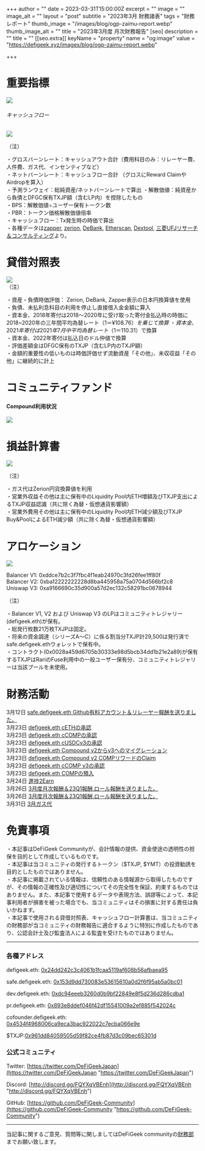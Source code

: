 
+++
author = ""
date = 2023-03-31T15:00:00Z
excerpt = ""
image = ""
image_alt = ""
layout = "post"
subtitle = "2023年3月 財務諸表"
tags = "財務レポート"
thumb_image = "/images/blog/ogp-zaimu-report.webp"
thumb_image\_alt = ""
title = "2023年3月度 月次財務報告"
[seo]
description = ""
title = ""
[[seo.extra]]
keyName = "property"
name = "og:image"
value = "https://defigeek.xyz/images/blog/ogp-zaimu-report.webp"

+++

# 重要指標

![](/images/blog/23031.PNG)

###### キャッシュフロー

![](/images/blog/23033.PNG)

（注）

・グロスバーンレート：キャッシュアウト合計（費用科目のみ：リレーヤー費、人件費、ガス代、インセンティブなど）\
・ネットバーンレート：キャッシュフロー合計 （グロスにReward ClaimやAirdropを算入）\
・予測ランウェイ：総純資産/ネットバーンレートで算出 ・解散価値：純資産から負債とDFGC保有TXJP額（含むLP内）を控除したもの\
・BPS：解散価値÷ユーザー保有トークン数\
・PBR：トークン価格解散価値倍率\
・キャッシュフロー：Tx発生時の時価で算出\
・各種データは[zapper](https://t.co/lzLYnn8VGj?amp=1), [zerion](https://app.zerion.io/), [DeBank](https://debank.com/), [Etherscan](https://etherscan.io/), [Dextool](https://www.dextools.io/app/ether/pair-explorer/0xa9166690c35d900a57d2ec132c58291bc0678944), [三菱UFJリサーチ＆コンサルティング](http://www.murc-kawasesouba.jp/fx/lastmonth.php)より。

#

# 貸借対照表

![](/images/blog/23034.PNG)\
（注）

・資産・負債時価評価： Zerion, DeBank, Zapper表示の日本円換算値を使用\
・負債、未払利息科目の利用を停止し直接借入金金額に算入\
・資本金、2018年寄付は2018～2020年に受け取った寄付金払込時の時価に2018~2020年の三年間平均為替レート（$1＝¥108.76）を乗じて換算\
・資本金、2021年寄付は2021年7月中平均為替レート（$1＝110.31）で換算\
・資本金、2022年寄付は払込日のドル仲値で換算\
・評価差額金はDFGC保有のTXJP（含むLP内のTXJP額）\
・金額的重要性の低いものは時価評価せず流動資産「その他」、未収収益「その他」に継続的に計上

#

# コミュニティファンド

#### **Compound利用状況**

![](/images/blog/23032.PNG)

#

# 損益計算書

![](/images/blog/23035.PNG)

（注）

・ガス代はZerion円貨換算値を利用\
・営業外収益その他は主に保有中のLiquidity Pool内ETH増額及びTXJP支出によるTXJP収益認識（共に除く為替・仮想通貨影響額）\
・営業外費用その他は主に保有中のLiquidity Pool内ETH減少額及びTXJP Buy\&PoolによるETH減少額（共に除く為替・仮想通貨影響額）

#

# アロケーション

![](/images/blog/23036.PNG)

Balancer V1: 0xddce7b2c3f7fbc4f1eab24970c3fd26fee1ff80f\
Balancer V2: 0xba12222222228d8ba445958a75a0704d566bf2c8\
Uniswap V3: 0xa9166690c35d900a57d2ec132c58291bc0678944

（注）

・Balancer V1, V2 および Uniswap V3 のLPはコミュニティトレジャリー (defigeek.eth)が保有。\
・総発行枚数21万枚TXJPは固定。\
・将来の資金調達（シリーズA～C）に係る割当分TXJP計29,500は発行済でsafe.defigeek.ethウォレットで保有中。\
・コントラクト(0x0028a459d6705b30333e98d5bcb34dd1b21e2a89)が保有するTXJPはRariのFuse利用中の一般ユーザー保有分、コミュニティトレジャリーは当該プールを未使用。

#

# 財務活動

3月12日	[safe.defigeek.eth    Github有料アカウント＆リレーヤー報酬を送りました。](https://etherscan.io/tx/0x3df765b4ddede224f2c7efaf128ad2e5dfd041e85ea15b354ad495b276e76035)\
3月23日	[defigeek.eth  cETHの承認](https://etherscan.io/tx/0x11cfba7477b43439211ceeb465c9dd70ec1cb91b25e8a237e76047bf0741957b)\
3月23日	[defigeek.eth  cCOMPの承認](https://etherscan.io/tx/0xbe37538fbe2fd891e696ac0bb09ff42b2009033e42022cb7835e48608f664fd3)\
3月23日	[defigeek.eth  cUSDCv3の承認](https://etherscan.io/tx/0x3baf743951e482fc05c65fb15e3279e3cffb161fbf4c33aba58d881f6b45a129)\
3月23日	[defigeek.eth  Compound v2からv3へのマイグレーション](https://etherscan.io/tx/0xacb813019395e920af73bd099725433d55409926759c79d35b01411ffc6cf099)\
3月23日	[defigeek.eth  Compound v2 COMPリワードのClaim](https://etherscan.io/tx/0x1fc2d94ab3367843732212fbd84d74dfc4cb1180c0efad76c524e0de2d177ebe)\
3月23日	[defigeek.eth  cCOMP v3の承認](https://etherscan.io/tx/0x2aa0cd2baab330de7b84d6f808e525e8592d1ccffd9497419dd44abee1275bf0)\
3月23日	[defigeek.eth  COMPの預入 ](https://etherscan.io/tx/0x680d4244e916abfde3d7ec8f4db454c5cb9e8c06ef054eae0c3c224cfd242a02)\
3月24日	[進捗2Earn](https://polygonscan.com/tx/0x324acff0fd4ae9fa7a24ca45fe2b64662061628484ab83cb23ed3b0711193421)\
3月26日	[3月度月次報酬＆23Q1報酬,ロール報酬を送りました。](https://etherscan.io/tx/0xa9b2e2f45d49bb0e6eca9e6dc3990a78242f0625c63582014b51c986ac86495d)\
3月26日	[3月度月次報酬＆23Q1報酬,ロール報酬を送りました。](https://etherscan.io/tx/0xa9b2e2f45d49bb0e6eca9e6dc3990a78242f0625c63582014b51c986ac86495d)\
3月31日	[3月ガス代]()

# 免責事項

・本記事はDeFiGeek Communityが、会計情報の提供、資金使途の透明性の担保を目的として作成しているものです。\
・本記事は当コミュニティの発行するトークン（$TXJP, $YMT）の投資勧誘を目的としたものではありません。\
・本記事に掲載されている情報は、信頼性のある情報源から取得したものですが、その情報の正確性及び適切性についてその完全性を保証、約束するものではありません。また、本記事で使用するデータや表現方法、誤謬等によって、本記事利用者が損害を被った場合でも、当コミュニティはその損害に対する責任は負いかねます。\
・本記事で使用される貸借対照表、キャッシュフロー計算書は、当コミュニティの財務部が当コミュニティの財務報告に適合するように特別に作成したものであり、公認会計士及び監査法人による監査を受けたものではありません。

---

### 各種アドレス

defigeek.eth: [0x24dd242c3c4061b1fcaa5119af608b56afbaea95](https://etherscan.io/address/0x24dd242c3c4061b1fcaa5119af608b56afbaea95)

safe.defigeek.eth: [0x153d9dd730083e53615610a0d2f6f95ab5a0bc01](https://etherscan.io/address/0x153d9dd730083e53615610a0d2f6f95ab5a0bc01)

dev.defigeek.eth: [0xdc94eeeb3260d0b9bf22849e8f5d236d286cdba1](https://etherscan.io/address/0xdc94eeeb3260d0b9bf22849e8f5d236d286cdba1)

pr.defigeek.eth: [0x893e8ddef046f42df15541009a2ef885f542024c](https://etherscan.io/address/0x893e8ddef046f42df15541009a2ef885f542024c)

cofounder.defigeek.eth: [0x4534f4968006ca9eca3bac922022c7ecba066e9e](https://etherscan.io/address/0x4534f4968006ca9eca3bac922022c7ecba066e9e)

$TXJP:[0x961dd84059505d59f82ce4fb87d3c09bec65301d](https://etherscan.io/token/0x961dd84059505d59f82ce4fb87d3c09bec65301d)

### 公式コミュニティ

Twitter: [https://twitter.com/DeFiGeekJapan](https://twitter.com/DeFiGeekJapan "https://twitter.com/DeFiGeekJapan")

Discord: [http://discord.gg/FQYXqVBEnh](http://discord.gg/FQYXqVBEnh "http://discord.gg/FQYXqVBEnh")

GitHub: [https://github.com/DeFiGeek-Community](https://github.com/DeFiGeek-Community "https://github.com/DeFiGeek-Community")

---

当記事に関するご意見、質問等に関しましてはDeFiGeek communityの[財務部](https://discord.gg/CkM2cyTz8N)までお願い致します。

